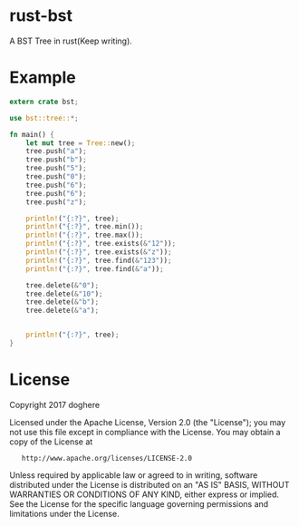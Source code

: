 # rust-bst

A BST Tree in rust(Keep writing).

# Example

```rust
extern crate bst;

use bst::tree::*;

fn main() {
    let mut tree = Tree::new();
    tree.push("a");
    tree.push("b");
    tree.push("5");
    tree.push("0");
    tree.push("6");
    tree.push("6");
    tree.push("z");

    println!("{:?}", tree);
    println!("{:?}", tree.min());
    println!("{:?}", tree.max());
    println!("{:?}", tree.exists(&"12"));
    println!("{:?}", tree.exists(&"z"));
    println!("{:?}", tree.find(&"123"));
    println!("{:?}", tree.find(&"a"));

    tree.delete(&"0");
    tree.delete(&"10");
    tree.delete(&"b");
    tree.delete(&"a");


    println!("{:?}", tree);
}


```

# License
   Copyright 2017 doghere

   Licensed under the Apache License, Version 2.0 (the "License");
   you may not use this file except in compliance with the License.
   You may obtain a copy of the License at

       http://www.apache.org/licenses/LICENSE-2.0

   Unless required by applicable law or agreed to in writing, software
   distributed under the License is distributed on an "AS IS" BASIS,
   WITHOUT WARRANTIES OR CONDITIONS OF ANY KIND, either express or implied.
   See the License for the specific language governing permissions and
   limitations under the License.
